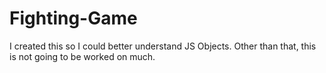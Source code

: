 # Fighting-Game
I created this so I could better understand JS Objects. Other than that, this is not going to be worked on much.
